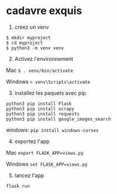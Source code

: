 # cadavre exquis

1. créez un venv 

```
$ mkdir myproject
$ cd myproject
$ python3 -m venv venv
```

2. Activez l'environnement 

Mac 
```$ . venv/bin/activate```

Windows
```> venv\Scripts\activate```

3. installez les paquets avec pip

```
python3 pip install Flask
python3 pip install scrapy
python3 pip install requests
python3 pip install google_images_search
```

windows: 
```pip install windows-curses```

4. exportez l'app

Mac
```export FLASK_APP=views.py``` 

Windows
```set FLASK_APP=views.py``` 

5. lancez l'app

```flask run```

